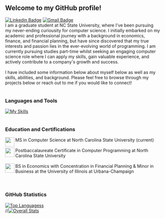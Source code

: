## Welcome to my GitHub profile!
[![Linkedin Badge](https://img.shields.io/badge/-raywang612-blue?style=flat&logo=Linkedin&logoColor=white&link=https://www.linkedin.com/in/raywang612/)](https://www.linkedin.com/in/raywang612/)
[![Gmail Badge](https://img.shields.io/badge/-raywang612-c14438?style=flat&logo=Gmail&logoColor=white&link=mailto:raywang612@gmail.com)](mailto:raywang612@gmail.com)
<br>
I am a graduate student at NC State University, where I've been pursuing my never-ending curiousity for computer science. I initially embarked on my academic and professional journey with a background in economics, finance, and financial planning, but have since discovered that my true interests and passion lies in the ever-evolving world of programming. I am currently pursuing studies part-time whilst seeking an engaging computer science role where I can apply my skills, gain valuable experience, and actively contribute to a company's growth and success.
<br>
<br>
I have included some information below about myself below as well as my skills, abilities, and background. Please feel free to browse through my projects below or reach out to me if you would like to connect!
<br>
<br>
### Languages and Tools
[![My Skills](https://skillicons.dev/icons?i=java,c,cpp,js,mysql,py,html,css,eclipse)](https://skillicons.dev)
<br>
<br>
### Education and Certifications
<img align="left" src="https://upload.wikimedia.org/wikipedia/commons/e/e1/North_Carolina_State_University_Athletic_logo.svg" width=30px>MS in Computer Science at North Carolina State University (current)
<br>
<br>
<img align="left" src="https://upload.wikimedia.org/wikipedia/commons/e/e1/North_Carolina_State_University_Athletic_logo.svg" width=30px>Postbaccalaureate Certificate in Computer Programming at North Carolina State University
<br>
<br>
<img align="left" src="https://brand.illinois.edu/wp-content/uploads/2021/09/block-I-blue-background.png" width=30px>BS in Economics with Concentration in Financial Planning & Minor in Business at the University of Illinois at Urbana-Champaign
<br>
<br>
<br>
### GitHub Statistics
[![Top Languagess](https://github-readme-stats.vercel.app/api/top-langs/?username=wangster6)](https://github.com/wangster6/github-readme-stats)
<br>
//[![Overall Stats](https://github-readme-stats.vercel.app/api?username=wangster6)](https://github.com/wangster6/github-readme-stats)
